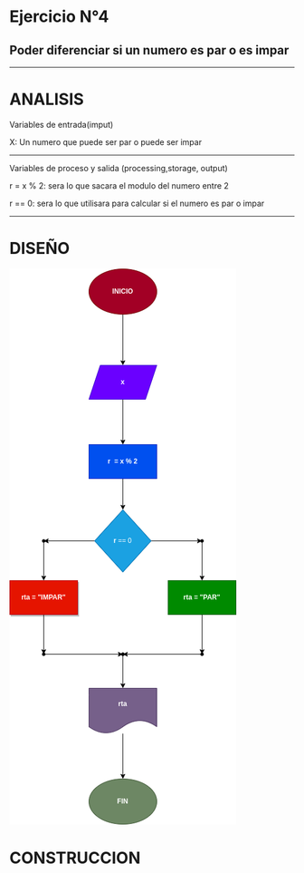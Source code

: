 # Ejercicio N°4

## Poder diferenciar si un numero es par o es impar

---

# ANALISIS 

Variables de entrada(imput)

X: Un numero que puede ser par o puede ser impar

---

Variables de proceso y salida (processing,storage, output)

r = x % 2: sera lo que sacara el modulo del numero entre 2

r == 0: sera lo que utilisara para  calcular si el numero es par o impar

---
# DISEÑO
![Diagrama de Flujo](diagrama.png "Diagrama de flujo")

# CONSTRUCCION

